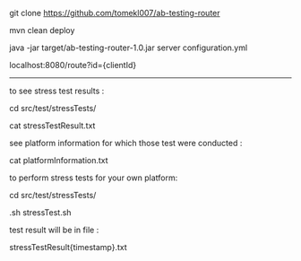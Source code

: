 git clone https://github.com/tomekl007/ab-testing-router 

mvn clean deploy


java -jar target/ab-testing-router-1.0.jar server configuration.yml


localhost:8080/route?id={clientId}

----------------------------------------------------------------

to see stress test results :

cd src/test/stressTests/

cat stressTestResult.txt

see platform information for which those test were conducted :

cat platformInformation.txt


to perform stress tests for your own platform:

cd src/test/stressTests/

.sh stressTest.sh

test result will be in file :

stressTestResult{timestamp}.txt

